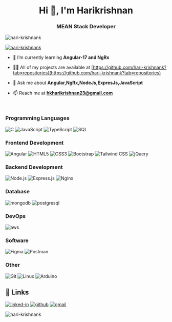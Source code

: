 <h1 align="center">Hi 👋, I'm Harikrishnan</h1>
<h3 align="center">MEAN Stack Developer</h3>

<p align="left"> <img src="https://komarev.com/ghpvc/?username=hari-krishnank&label=Profile%20views&color=0e75b6&style=flat" alt="hari-krishnank" /> </p>

<p align="left"> <a href="https://github.com/ryo-ma/github-profile-trophy"><img src="https://github-profile-trophy.vercel.app/?username=hari-krishnank" alt="hari-krishnank" /></a> </p>

- 🌱 I’m currently learning **Angular-17 and NgRx**

- 👨‍💻 All of my projects are available at [https://github.com/hari-krishnank?tab=repositories](https://github.com/hari-krishnank?tab=repositories)

- 💬 Ask me about **Angular,NgRx,NodeJs,ExpresJs,JavaScript**

- 📫 Reach me at **hkharikrishnan23@gmail.com**

</br>

### Programming Languages

![C](https://img.shields.io/badge/C-317823?style=for-the-badge&logo=C%20&logoColor=white)
![JavaScript](https://img.shields.io/badge/JavaScript-323330?style=for-the-badge&logo=javascript&logoColor=F7DF1E)
![TypeScript](https://img.shields.io/badge/TypeScript-3178C6?style=for-the-badge&logo=typescript&logoColor=white)
![SQL](https://img.shields.io/badge/SQL-62B962?style=for-the-badge&logo=sql&logoColor=white)

### Frontend Development

![Angular](https://img.shields.io/badge/Angular-593D88?style=for-the-badge&logo=angular&logoColor=white)
![HTML5](https://img.shields.io/badge/HTML5-E34F26?style=for-the-badge&logo=html5&logoColor=white)
![CSS3](https://img.shields.io/badge/CSS3-1572B6?style=for-the-badge&logo=css3&logoColor=white)
![Bootstrap](https://img.shields.io/badge/Bootstrap-563D7C?style=for-the-badge&logo=bootstrap&logoColor=white)
![Tailwind CSS](https://img.shields.io/badge/Tailwind_CSS-38B2AC?style=for-the-badge&logo=tailwind-css&logoColor=white)
![jQuery](https://img.shields.io/badge/jQuery-0769AD?style=for-the-badge&logo=jquery&logoColor=white)

### Backend Development

![Node.js](https://img.shields.io/badge/Node.js-43853D?style=for-the-badge&logo=node.js&logoColor=white)
![Express.js](https://img.shields.io/badge/Express.js-000000?style=for-the-badge&logo=express&logoColor=white)
![Nginx](https://img.shields.io/badge/Nginx-009900?style=for-the-badge&logo=nginx&logoColor=white)

### Database

![mongodb](https://img.shields.io/badge/MongoDB-4EA94B?style=for-the-badge&logo=mongodb&logoColor=white)
![postgresql](https://img.shields.io/badge/PostgreSQL-316192?style=for-the-badge&logo=postgresql&logoColor=white)

### DevOps

![aws](https://img.shields.io/badge/AWS-232F3E?style=for-the-badge&logo=amazon-aws&logoColor=white)

### Software

![Figma](https://img.shields.io/badge/Figma-F24E1E?style=for-the-badge&logo=figma&logoColor=white)
![Postman](https://img.shields.io/badge/Postman-FF6C37?style=for-the-badge&logo=postman&logoColor=white)

### Other

![Git](https://img.shields.io/badge/Git-F05032?style=for-the-badge&logo=git&logoColor=white)
![Linux](https://img.shields.io/badge/Linux-FCC624?style=for-the-badge&logo=linux&logoColor=black)
![Arduino](https://img.shields.io/badge/Arduino-00979D?style=for-the-badge&logo=arduino&logoColor=white)



## 🔗 Links

[![linked-in](https://img.shields.io/badge/Linked_In-0077B5?style=for-the-badge&logo=LinkedIn&logoColor=white)](https://www.linkedin.com/in/harikrishnan-k-a93a6a293)
[![github](https://img.shields.io/badge/GitHub-000000?style=for-the-badge&logo=GitHub&logoColor=white)](https://github.com/hari-krishnank)
[![gmail](https://img.shields.io/badge/Gmail-D14836?style=for-the-badge&logo=Gmail&logoColor=white)](hkharikrishnan23@gmail.com)



<p><img align="center" src="https://github-readme-stats.vercel.app/api/top-langs?username=hari-krishnank&show_icons=true&locale=en&layout=compact" alt="hari-krishnank" /></p>
